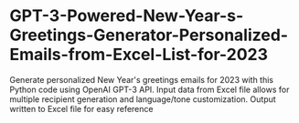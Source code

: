 # GPT-3-Powered-New-Year-s-Greetings-Generator-Personalized-Emails-from-Excel-List-for-2023
Generate personalized New Year's greetings emails for 2023 with this Python code using OpenAI GPT-3 API. Input data from Excel file allows for multiple recipient generation and language/tone customization. Output written to Excel file for easy reference
